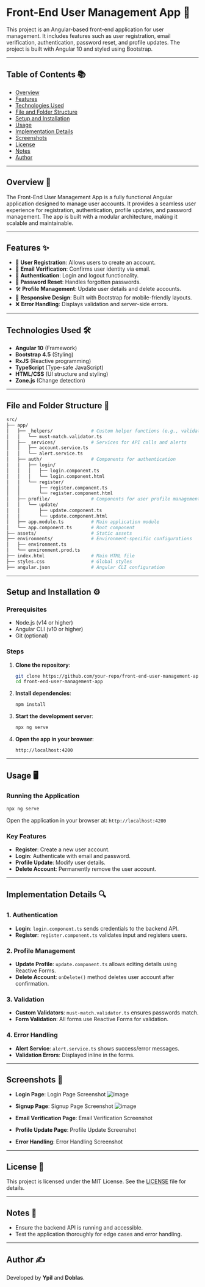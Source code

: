 # Front-End User Management App 🚀

This project is an Angular-based front-end application for user management. It includes features such as user registration, email verification, authentication, password reset, and profile updates. The project is built with Angular 10 and styled using Bootstrap.

---

## Table of Contents 📚
- [Overview](#overview-)
- [Features](#features-)
- [Technologies Used](#technologies-used-)
- [File and Folder Structure](#file-and-folder-structure-)
- [Setup and Installation](#setup-and-installation-)
- [Usage](#usage-)
- [Implementation Details](#implementation-details-)
- [Screenshots](#screenshots-)
- [License](#license-)
- [Notes](#notes-)
- [Author](#author-)

---

## Overview 📖

The Front-End User Management App is a fully functional Angular application designed to manage user accounts. It provides a seamless user experience for registration, authentication, profile updates, and password management. The app is built with a modular architecture, making it scalable and maintainable.

---

## Features ✨
- 📝 **User Registration**: Allows users to create an account.
- 📧 **Email Verification**: Confirms user identity via email.
- 🔐 **Authentication**: Login and logout functionality.
- 🔑 **Password Reset**: Handles forgotten passwords.
- 🛠️ **Profile Management**: Update user details and delete accounts.
- 📱 **Responsive Design**: Built with Bootstrap for mobile-friendly layouts.
- ❌ **Error Handling**: Displays validation and server-side errors.

---

## Technologies Used 🛠️
- **Angular 10** (Framework)
- **Bootstrap 4.5** (Styling)
- **RxJS** (Reactive programming)
- **TypeScript** (Type-safe JavaScript)
- **HTML/CSS** (UI structure and styling)
- **Zone.js** (Change detection)

---

## File and Folder Structure 📂

```bash
src/
├── app/
│   ├── _helpers/              # Custom helper functions (e.g., validators)
│   │   └── must-match.validator.ts
│   ├── _services/             # Services for API calls and alerts
│   │   ├── account.service.ts
│   │   └── alert.service.ts
│   ├── auth/                  # Components for authentication
│   │   ├── login/
│   │   │   ├── login.component.ts
│   │   │   └── login.component.html
│   │   └── register/
│   │       ├── register.component.ts
│   │       └── register.component.html
│   ├── profile/               # Components for user profile management
│   │   └── update/
│   │       ├── update.component.ts
│   │       └── update.component.html
│   ├── app.module.ts          # Main application module
│   └── app.component.ts       # Root component
├── assets/                    # Static assets
├── environments/              # Environment-specific configurations
│   ├── environment.ts
│   └── environment.prod.ts
├── index.html                 # Main HTML file
├── styles.css                 # Global styles
├── angular.json               # Angular CLI configuration
```

---

## Setup and Installation ⚙️

### Prerequisites
- Node.js (v14 or higher)
- Angular CLI (v10 or higher)
- Git (optional)

### Steps
1. **Clone the repository**:
   ```bash
   git clone https://github.com/your-repo/front-end-user-management-app.git
   cd front-end-user-management-app
   ```

2. **Install dependencies**:
   ```bash
   npm install
   ```

3. **Start the development server**:
   ```bash
   npx ng serve
   ```

4. **Open the app in your browser**:
   ```
   http://localhost:4200
   ```

---

## Usage 🖥️

### Running the Application
```bash
npx ng serve
```
Open the application in your browser at: `http://localhost:4200`

### Key Features
- **Register**: Create a new user account.
- **Login**: Authenticate with email and password.
- **Profile Update**: Modify user details.
- **Delete Account**: Permanently remove the user account.

---

## Implementation Details 🔍

### 1. Authentication
- **Login**: `login.component.ts` sends credentials to the backend API.
- **Register**: `register.component.ts` validates input and registers users.

### 2. Profile Management
- **Update Profile**: `update.component.ts` allows editing details using Reactive Forms.
- **Delete Account**: `onDelete()` method deletes user account after confirmation.

### 3. Validation
- **Custom Validators**: `must-match.validator.ts` ensures passwords match.
- **Form Validation**: All forms use Reactive Forms for validation.

### 4. Error Handling
- **Alert Service**: `alert.service.ts` shows success/error messages.
- **Validation Errors**: Displayed inline in the forms.

---

## Screenshots 📸

- **Login Page**: Login Page Screenshot ![image](https://github.com/user-attachments/assets/eb85bb23-d8b1-4fb6-be2f-f295f484a18b)

- **Signup Page**: Signup Page Screenshot ![image](https://github.com/user-attachments/assets/a9c1a248-38e9-4541-994a-2bd99a176add)

- **Email Verification Page**: Email Verification Screenshot <!-- [ ] Insert screenshot here -->
- **Profile Update Page**: Profile Update Screenshot <!-- [ ] Insert screenshot here -->
- **Error Handling**: Error Handling Screenshot <!-- [ ] Insert screenshot here -->

---

## License 📜

This project is licensed under the MIT License. See the [LICENSE](./LICENSE) file for details.

---

## Notes 📝
- Ensure the backend API is running and accessible.
- Test the application thoroughly for edge cases and error handling.

---

## Author ✍️
Developed by **Ypil** and **Doblas**.

